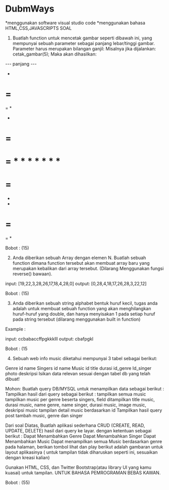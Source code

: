 # DubmWays
*menggunakan software visual studio code
*menggunakan bahasa HTML,CSS,JAVASCRIPTS
SOAL
1. Buatlah function untuk mencetak gambar seperti dibawah ini, yang mempunyai sebuah parameter sebagai panjang lebar/tinggi gambar. Parameter harus merupakan bilangan ganjil:
Misalnya jika dijalankan:
cetak_gambar(5);
Maka akan dihasilkan:

--- panjang ---


*
=
=
=
*


*
=
=
=
*
*
*
*
*
*
*
=
=
=
*
*
=
=
=
*


Bobot : (15)


2. Anda diberikan sebuah Array dengan elemen N. Buatlah sebuah function dimana function tersebut akan membuat array baru yang merupakan kebalikan dari array tersebut. (Dilarang Menggunakan fungsi reverse() bawaan).

input: [19,22,3,28,26,17,18,4,28,0]
output: [0,28,4,18,17,26,28,3,22,12]

Bobot : (15)






3. Anda diberikan sebuah string alphabet bentuk huruf kecil, tugas anda adalah untuk membuat sebuah function yang akan menghilangkan huruf-huruf yang double, dan hanya menyisakan 1 pada setiap huruf pada string tersebut (dilarang menggunakan built in function)

Example :

input: ccbabaccffpgkkklll
output: cbafpgkl


Bobot : (15


4. Sebuah web info music diketahui mempunyai 3  tabel sebagai berikut:

Genre
id
name
Singers
id
name
Music
id
title
durasi
id_genre
Id_singer
photo
deskripsi
Isikan data relevan sesuai dengan tabel db yang telah dibuat!


Mohon:
Buatlah query DB/MYSQL untuk menampilkan data sebagai berikut :
Tampilkan hasil dari query sebagai berikut :
tampilkan semua music
tampilkan music per genre beserta singers, field ditampilkan title music, durasi music, name genre, name singer, durasi music, image music, deskripsi music
tampilan detail music berdasarkan id
Tampilkan hasil query post tambah music, genre dan singer

Dari soal Diatas, Buatlah aplikasi sederhana CRUD (CREATE, READ, UPDATE, DELETE) hasil dari query ke layar. dengan ketentuan sebagai berikut :
Dapat Menambahkan Genre
Dapat Menambahkan Singer
Dapat Menambahkan Music
Dapat menampilkan semua Music berdasarkan genre pada halaman, berikan tombol lihat dan play
berikut adalah gambaran untuk layout aplikasinya ( untuk tampilan tidak diharuskan seperti ini, sesuaikan dengan kreasi kalian)

Gunakan HTML, CSS, dan Twitter Bootstrap(atau library UI yang kamu kuasai) untuk tampilan. UNTUK BAHASA PEMROGRAMAN BEBAS KAWAN.

Bobot : (55)
